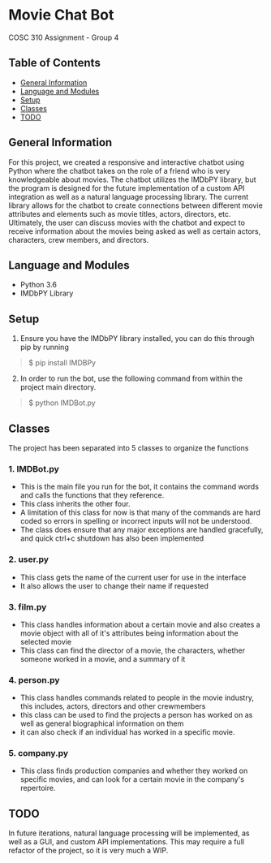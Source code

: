 # **Movie Chat Bot**
COSC 310 Assignment - Group 4

## Table of Contents
* [General Information](#general-information)
* [Language and Modules](#language-and-modules)
* [Setup](#setup)
* [Classes](#classes)
* [TODO](#todo)


## General Information

For this project, we created a responsive and interactive chatbot using Python where the chatbot takes on the role of a friend who is very knowledgeable about movies. The chatbot utilizes the IMDbPY library, but the program is designed for the future implementation of a custom API integration as well as a natural language processing library. The current library allows for the chatbot to create connections between different movie attributes and elements such as movie titles, actors, directors, etc. Ultimately, the user can discuss movies with the chatbot and expect to receive information about the movies being asked as well as certain actors, characters, crew members, and directors.

## Language and Modules

- Python 3.6
- IMDbPY Library

## Setup

1. Ensure you have the IMDbPY library installed, you can do this through pip by running

> $ pip install IMDBPy

2. In order to run the bot, use the following command from within the project main directory.

> $ python IMDBot.py


## Classes

The project has been separated into 5 classes to organize the functions

### 1. IMDBot.py

 - This is the main file you run for the bot, it contains the command words and calls the functions that they reference.
 - This class inherits the other four.
 - A limitation of this class for now is that many of the commands are hard coded so errors in spelling or incorrect inputs will not be understood.
 - The class does ensure that any major exceptions are handled gracefully, and quick ctrl+c shutdown has also been implemented

### 2. user.py

- This class gets the name of the current user for use in the interface
- It also allows the user to change their name if requested

### 3. film.py

- This class handles information about a certain movie and also creates a movie object with all of it's attributes being information about the selected movie
- This class can find the director of a movie, the characters, whether someone  worked in a movie, and a summary of it

### 4. person.py

- This class handles commands related to people in the movie industry, this includes, actors, directors and other crewmembers
- this class can be used to find the projects a person has worked on as well as general biographical information on them
- it can also check if an individual has worked in a specific movie.

### 5. company.py

- This class finds production companies and whether they worked on specific movies, and can look for a certain movie in the company's repertoire.


## TODO

In future iterations, natural language processing will be implemented, as well as a GUI, and custom API implementations.
This may require a full refactor of the project, so it is very much a WIP.
